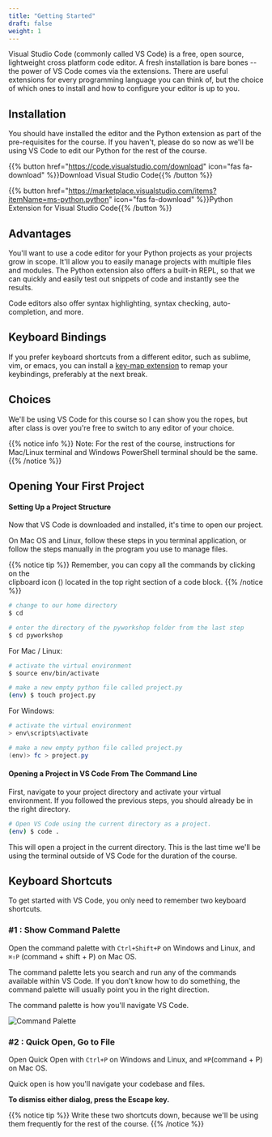 ```yaml
---
title: "Getting Started"
draft: false
weight: 1
---
```


Visual Studio Code (commonly called VS Code) is a free, open source, lightweight cross platform code editor. A fresh installation is bare bones -- the power of VS Code comes via the extensions. There are useful extensions for every programming language you can think of, but the choice of which ones to install and how to configure your editor is up to you.

## Installation

You should have installed the editor and the Python extension as part of the pre-requisites for the course. If you haven't, please do so now as we'll be using VS Code to edit our Python for the rest of the course.

 {{% button href="https://code.visualstudio.com/download" icon="fas fa-download" %}}Download Visual Studio Code{{% /button %}}

 {{% button href="https://marketplace.visualstudio.com/items?itemName=ms-python.python" icon="fas fa-download" %}}Python Extension for Visual Studio Code{{% /button %}}

## Advantages

You'll want to use a code editor for your Python projects as your projects grow in scope. It'll allow you to easily manage projects with multiple files and modules. The Python extension also offers a built-in REPL, so that we can quickly and easily test out snippets of code and instantly see the results.

Code editors also offer syntax highlighting, syntax checking, auto-completion, and more.

## Keyboard Bindings

If you prefer keyboard shortcuts from a different editor, such as sublime, vim, or emacs, you can install a [key-map extension](https://code.visualstudio.com/docs/getstarted/keybindings#_keymap-extensions) to remap your keybindings, preferably at the next break.

## Choices

We'll be using VS Code for this course so I can show you the ropes, but after class is over you're free to switch to any editor of your choice.

{{% notice info %}}
Note: For the rest of the course, instructions for Mac/Linux terminal and Windows PowerShell terminal should be the same.
{{% /notice %}}

## Opening Your First Project

#### Setting Up a Project Structure

Now that VS Code is downloaded and installed, it's time to open our project.

On Mac OS and Linux, follow these steps in you terminal application, or follow the steps manually in the program you use to manage files.

{{% notice tip %}}
Remember, you can copy all the commands by clicking on the<br/>
clipboard icon (<i class='fa fa-clipboard-list'></i>) located in the top right section of a code block.
{{% /notice %}}

```bash
# change to our home directory
$ cd

# enter the directory of the pyworkshop folder from the last step
$ cd pyworkshop
```

For Mac / Linux:

```bash
# activate the virtual environment
$ source env/bin/activate

# make a new empty python file called project.py
(env) $ touch project.py
```

For Windows:

```powershell
# activate the virtual environment
> env\scripts\activate

# make a new empty python file called project.py
(env)> fc > project.py
```

<!-- #### Opening a Project in VS Code

There are two ways to open projects. -->

#### Opening a Project in VS Code From The Command Line

First, navigate to your project directory and activate your virtual environment. If you followed the previous steps, you should already be in the right directory.

```bash
# Open VS Code using the current directory as a project.
(env) $ code .
```

This will open a project in the current directory. This is the last time we'll be using the terminal outside of VS Code for the duration of the course.

<!-- ##### Opening a Project in VS Code From The Application

The second way is to open the VS Code Application.

![Open The VS Code application](/01-introduction/02-requirements/05-vs-code/images/vs-code-icon.png?classes=shadow,border)

You should see a screen like this. If you don't, select **File -> New Window** from the menu.

![New Project Page](/01-introduction/02-requirements/05-vs-code/images/welcome-page.png?classes=shadow,border&width=50pc)

Select open folder, navigate to the `pyworkshop` folder in your home directory, select it, and click on open.

![Open Folder](/01-introduction/02-requirements/05-vs-code/images/open-folder.png?classes=shadow,border) -->


## Keyboard Shortcuts

To get started with VS Code, you only need to remember two keyboard shortcuts.

### #1 : Show Command Palette

Open the command palette with `Ctrl+Shift+P` on Windows and Linux, and `⌘⇧P` (command + shift + P) on Mac OS.

The command palette lets you search and run any of the commands available within VS Code. If you don't know how to do something, the command palette will usually point you in the right direction.

The command palette is how you'll navigate VS Code.

![Command Palette](/01-introduction/02-requirements/05-vs-code/images/command-palette.png?classes=shadow,border "The VS Code Command Palette")

### #2 : Quick Open, Go to File

Open Quick Open with `Ctrl+P` on Windows and Linux, and `⌘P`(command + P) on Mac OS.

Quick open is how you'll navigate your codebase and files.

**To dismiss either dialog, press the Escape key.**

{{% notice tip %}}
Write these two shortcuts down, because we'll be using them frequently for the rest of the course.
{{% /notice %}}
